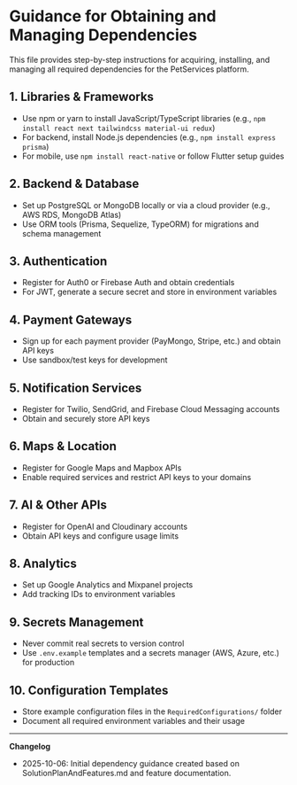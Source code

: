 # Guidance for Obtaining and Managing Dependencies

This file provides step-by-step instructions for acquiring, installing, and managing all required dependencies for the PetServices platform.

## 1. Libraries & Frameworks
- Use npm or yarn to install JavaScript/TypeScript libraries (e.g., `npm install react next tailwindcss material-ui redux`)
- For backend, install Node.js dependencies (e.g., `npm install express prisma`)
- For mobile, use `npm install react-native` or follow Flutter setup guides

## 2. Backend & Database
- Set up PostgreSQL or MongoDB locally or via a cloud provider (e.g., AWS RDS, MongoDB Atlas)
- Use ORM tools (Prisma, Sequelize, TypeORM) for migrations and schema management

## 3. Authentication
- Register for Auth0 or Firebase Auth and obtain credentials
- For JWT, generate a secure secret and store in environment variables

## 4. Payment Gateways
- Sign up for each payment provider (PayMongo, Stripe, etc.) and obtain API keys
- Use sandbox/test keys for development

## 5. Notification Services
- Register for Twilio, SendGrid, and Firebase Cloud Messaging accounts
- Obtain and securely store API keys

## 6. Maps & Location
- Register for Google Maps and Mapbox APIs
- Enable required services and restrict API keys to your domains

## 7. AI & Other APIs
- Register for OpenAI and Cloudinary accounts
- Obtain API keys and configure usage limits

## 8. Analytics
- Set up Google Analytics and Mixpanel projects
- Add tracking IDs to environment variables

## 9. Secrets Management
- Never commit real secrets to version control
- Use `.env.example` templates and a secrets manager (AWS, Azure, etc.) for production

## 10. Configuration Templates
- Store example configuration files in the `RequiredConfigurations/` folder
- Document all required environment variables and their usage

---

**Changelog**
- 2025-10-06: Initial dependency guidance created based on SolutionPlanAndFeatures.md and feature documentation.
